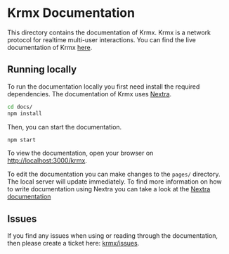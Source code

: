 # Krmx Documentation
This directory contains the documentation of Krmx. Krmx is a network protocol for realtime multi-user interactions. You can find the live documentation of Krmx [here](https://simonkarman.github.io/krmx).

## Running locally
To run the documentation locally you first need install the required dependencies. The documentation of Krmx uses [Nextra](https://nextra.site).
```bash
cd docs/
npm install
```

Then, you can start the documentation.
```bash
npm start
```

To view the documentation, open your browser on [http://localhost:3000/krmx](http://localhost:3000/krmx).

To edit the documentation you can make changes to the `pages/` directory. The local server will update immediately. To find more information on how to write documentation using Nextra you can take a look at the [Nextra documentation](https://nextra.site/docs)

## Issues
If you find any issues when using or reading through the documentation, then please create a ticket here: [krmx/issues](https://github.com/simonkarman/krmx/issues).
